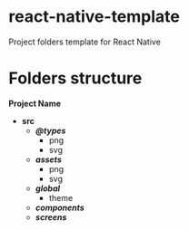 # react-native-template

 Project folders template for React Native

# Folders structure

**Project Name**
- **src**
	-  ***@types***
		-  png
		- svg
	 - ***assets***
		 -  png
		 - svg
	 - ***global***
	     - theme
	 - ***components***
	 - ***screens***

